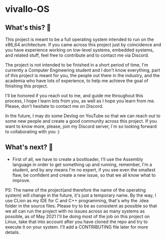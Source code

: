 # vivallo-OS

## What's this? 🧐

This project is meant to be a full operating system intended to run on the x86_64 architecture. If you came across this project just by coincidence and you have experience 
working on low-level systems, embedded systems, and related stuff, feel free to contribute and to contact me via Discord. 

The project is not intended to be finished in a short period of time, I'm currently a Computer Engineering student and I don't know everything, part of this
project is meant for you, the people out there in the industry, and the academia who have lots of experience, to help me achieve the goal of finishing this project.

I'll be honored if you reach out to me, and guide me throughout this process, I hope I learn lots from you, as well as I hope you learn from me. Please, don't hesitate to contact me on Discord. 

In the future, I may do some Devlog on YouTube so that we can reach out to some new people and create a good community across this project. 
If you want to know more, please, join my Discord server, I´m so looking forward to collaborating with you :) 

## What's next? 🤔
- First of all, we have to create a bootloader, I'll use the Assembly language in order to get something up and running, remember, I'm a student, and by any means
I'm no expert, if you see even the smallest flaw, be confident and create a new issue, so that we all know what to improve. 


PS: The name of the project(and therefore the name of the operating system) will change in the future, it's just a temporary name. By the way, I use CLion as my IDE for C and C++ programming, that's why the .idea folder in the source files. Please try to be as consistent as possible so that we all can run the project with no issues across as many systems as possible, as of May 2021 I'll be doing most of the job on this project on Linux, take that into account after you have cloned the repo and try to execute it on your system. I'll add a CONTRIBUTING file later for more details. 

